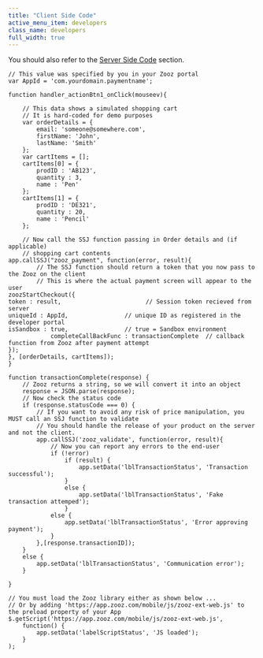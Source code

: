 ```yaml
---
title: "Client Side Code"
active_menu_item: developers
class_name: developers
full_width: true
---
```



You should also refer to the [Server Side Code](server-side-code.htm) section.

    // This value was specified by you in your Zooz portal
    var AppId = 'com.yourdomain.paymentname';
     
    function handler_actionBtn1_onClick(mouseev){
     
        // This data shows a simulated shopping cart
        // It is hard-coded for demo purposes
        var orderDetails = {
            email: 'someone@somewhere.com',
            firstName: 'John',
            lastName: 'Smith'
        };    
        var cartItems = [];
        cartItems[0] = {
            prodID : 'AB123',
            quantity : 3,
            name : 'Pen'
        };
        cartItems[1] = {
            prodID : 'DE321',
            quantity : 20,
            name : 'Pencil'
        }; 
        
        // Now call the SSJ function passing in Order details and (if applicable) 
        // shopping cart contents
    app.callSSJ("zooz_payment", function(error, result){
            // The SSJ function should return a token that you now pass to the Zooz on the client
            // This is where the actual payment screen will appear to the user
    zoozStartCheckout({
    token : result,                        // Session token recieved from server
    uniqueId : AppId,                // unique ID as registered in the developer portal
    isSandbox : true,                // true = Sandbox environment                                                
                completeCallBackFunc : transactionComplete  // callback function from Zooz after payment attempt
    });
    }, [orderDetails, cartItems]);       
    }
     
    function transactionComplete(response) {
        // Zooz returns a string, so we will convert it into an object
        response = JSON.parse(response);
        // Now check the status code
        if (response.statusCode === 0) {
            // If you want to avoid any risk of price manipulation, you MUST call an SSJ function to validate
            // You should handle the release of your product on the server and not the client.
            app.callSSJ('zooz_validate', function(error, result){
                // Now you can report any errors to the end-user
                if (!error)
                    if (result) {
                        app.setData('lblTransactionStatus', 'Transaction successful');
                    }
                    else {
                        app.setData('lblTransactionStatus', 'Fake transaction attemped');
                    }
                else {
                    app.setData('lblTransactionStatus', 'Error approving payment');
                }
            },[response.transactionID]);
        }
        else {
            app.setData('lblTransactionStatus', 'Communication error');
        }
        
    }
     
    // You must load the Zooz library either as shown below ...
    // Or by adding 'https://app.zooz.com/mobile/js/zooz-ext-web.js' to the preload property of your App
    $.getScript('https://app.zooz.com/mobile/js/zooz-ext-web.js',
        function() {
            app.setData('labelScriptStatus', 'JS loaded');
        }
    );
   

